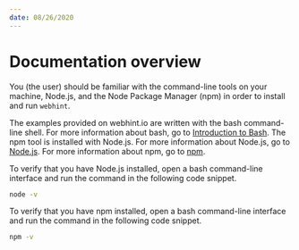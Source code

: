```yaml
---
date: 08/26/2020
---
```

# Documentation overview

You \(the user\) should be familiar with the command-line tools on your machine, Node.js, and the Node Package Manager \(npm\) in order to install and run `webhint`.

The examples provided on webhint.io are written with the bash command-line shell.  For more information about bash, go to [Introduction to Bash](https://docs.microsoft.com/learn/modules/bash-introduction).
The npm tool is installed with Node.js.  For more information about Node.js, go to [Node.js][NodejsAbout].  For more information about npm, go to [npm][NpmjsAbout].

To verify that you have Node.js installed, open a bash command-line interface and run the command in the following code snippet.

```bash
node -v
```

To verify that you have npm installed, open a bash command-line interface and run the command in the following code snippet.

```bash
npm -v
```
<!-- links -->

[NodejsAbout]: https://nodejs.org/en/about "About Node.js(r) | Node.js"

[NpmjsAbout]: https://www.npmjs.com/about "About npm | npm"
